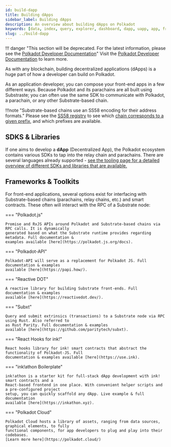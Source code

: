 ```yaml
---
id: build-dapp
title: Building dApps
sidebar_label: Building dApps
description: An overview about building dApps on Polkadot
keywords: [data, index, query, explorer, dashboard, dapp, uapp, app, frontend, client]
slug: ../build-dapp
---
```


!!! danger "This section will be deprecated. For the latest information, please see the [Polkadot Developer Documentation](https://docs.polkadot.com/)"
    Visit the [Polkadot Developer Documentation](https://docs.polkadot.com/) to learn more.

As with any blockchain, building decentralized applications (dApps) is a huge part of how a
developer can build on Polkadot.

As an application developer, you can compose your front-end apps in a few different ways. Because
Polkadot and its parachains are all built using Substraste; you can often use the same SDK to
communicate with Polkadot, a parachain, or any other Substrate-based chain.

!!!note "Substrate-based chains use an SS58 encoding for their address formats."
    Please see the [SS58 registry](https://github.com/paritytech/ss58-registry/) to see which
    [chain corresponds to a given prefix](https://github.com/paritytech/ss58-registry/blob/main/ss58-registry.json),
    and which prefixes are available.

## SDKS & Libraries

If one aims to develop a **dApp** (Decentralized App), the Polkadot ecosystem contains various SDKs
to tap into the relay chain and parachains. There are several languages already supported -
[see the tooling page for a detailed overview of different SDKs and libraries that are available.](build-tools-index.md)

## Frameworks & Toolkits

For front-end applications, several options exist for interfacing with Substrate-based chains
(parachains, relay chains, etc.) and smart contracts. These often will interact with the RPC of a
Substrate node:

=== "Polkadot.js"

    Promise and RxJS APIs around Polkadot and Substrate-based chains via RPC calls. It is dynamically
    generated based on what the Substrate runtime provides regarding metadata. Full documentation &
    examples available [here](https://polkadot.js.org/docs).

=== "Polkadot-API"

    Polkadot-API will serve as a replacement for Polkadot JS. Full documentation & examples
    available [here](https://papi.how/).

=== "Reactive DOT"

    A reactive library for building Substrate front-ends. Full documentation & examples
    available [here](https://reactivedot.dev/).

=== "Subxt"

    Query and submit extrinsics (transactions) to a Substrate node via RPC using Rust. Also referred to
    as Rust Parity. Full documentation & examples
    available [here](https://github.com/paritytech/subxt).

=== "React Hooks for ink!"

    React hooks library for ink! smart contracts that abstract the functionality of Polkadot-JS. Full
    documentation & examples available [here](https://use.ink).

=== "ink!athon Boilerplate"

    ink!athon is a starter kit for full-stack dApp development with ink! smart contracts and a
    React-based frontend in one place. With convenient helper scripts and a pre-configured project
    setup, you can quickly scaffold any dApp. Live example & full documentation
    available [here](https://inkathon.xyz).

=== "Polkadot Cloud"

    Polkadot Cloud hosts a library of assets, ranging from data sources, graphical elements, to fully
    functional components, for app developers to plug and play into their codebases.
    [Learn more here](https://polkadot.cloud/)
